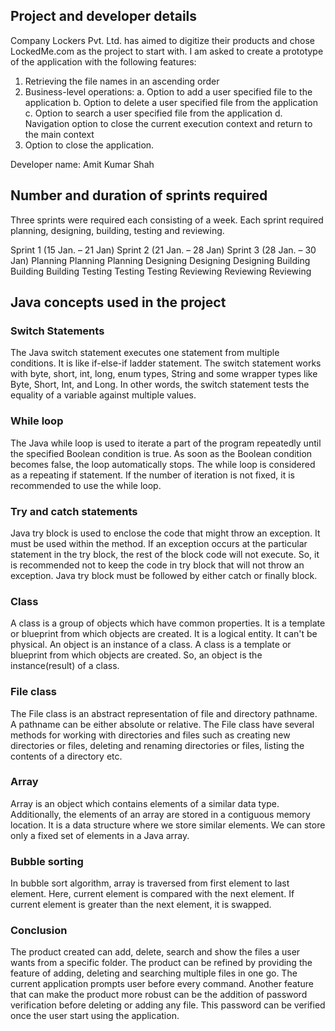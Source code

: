 ## Project and developer details

Company Lockers Pvt. Ltd. has aimed to digitize their products and chose LockedMe.com as the project to start with. I am asked to create a prototype of the application with the following features:
1.	Retrieving the file names in an ascending order
2.	Business-level operations:
  a.	Option to add a user specified file to the application
  b.	Option to delete a user specified file from the application
  c.	Option to search a user specified file from the application
  d.	Navigation option to close the current execution context and return to the main context
3.	Option to close the application. 

Developer name: Amit Kumar Shah


## Number and duration of sprints required

Three sprints were required each consisting of a week. Each sprint required planning, designing, building, testing and reviewing. 

Sprint 1 (15 Jan. – 21 Jan)	Sprint 2 (21 Jan. – 28 Jan)	Sprint 3 (28 Jan. – 30 Jan)
Planning 	Planning 	Planning 
Designing	Designing	Designing
Building	Building	Building
Testing	Testing	Testing
Reviewing	Reviewing	Reviewing


 ## Java concepts used in the project

### Switch Statements
The Java switch statement executes one statement from multiple conditions. It is like if-else-if ladder statement. The switch statement works with byte, short, int, long, enum types, String and some wrapper types like Byte, Short, Int, and Long. In other words, the switch statement tests the equality of a variable against multiple values.

### While loop
The Java while loop is used to iterate a part of the program repeatedly until the specified Boolean condition is true. As soon as the Boolean condition becomes false, the loop automatically stops. The while loop is considered as a repeating if statement. If the number of iteration is not fixed, it is recommended to use the while loop.



### Try and catch statements
Java try block is used to enclose the code that might throw an exception. It must be used within the method. If an exception occurs at the particular statement in the try block, the rest of the block code will not execute. So, it is recommended not to keep the code in try block that will not throw an exception. Java try block must be followed by either catch or finally block.

### Class
A class is a group of objects which have common properties. It is a template or blueprint from which objects are created. It is a logical entity. It can't be physical. An object is an instance of a class. A class is a template or blueprint from which objects are created. So, an object is the instance(result) of a class.

### File class
The File class is an abstract representation of file and directory pathname. A pathname can be either absolute or relative. The File class have several methods for working with directories and files such as creating new directories or files, deleting and renaming directories or files, listing the contents of a directory etc.

### Array
Array is an object which contains elements of a similar data type. Additionally, the elements of an array are stored in a contiguous memory location. It is a data structure where we store similar elements. We can store only a fixed set of elements in a Java array.

### Bubble sorting
In bubble sort algorithm, array is traversed from first element to last element. Here, current element is compared with the next element. If current element is greater than the next element, it is swapped.

 
### Conclusion 

The product created can add, delete, search and show the files a user wants from a specific folder. The product can be refined by providing the feature of adding, deleting and searching multiple files in one go. The current application prompts user before every command. Another feature that can make the product more robust can be the addition of password verification before deleting or adding any file. This password can be verified once the user start using the application. 
